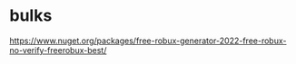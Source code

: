 # bulks

https://www.nuget.org/packages/free-robux-generator-2022-free-robux-no-verify-freerobux-best/
